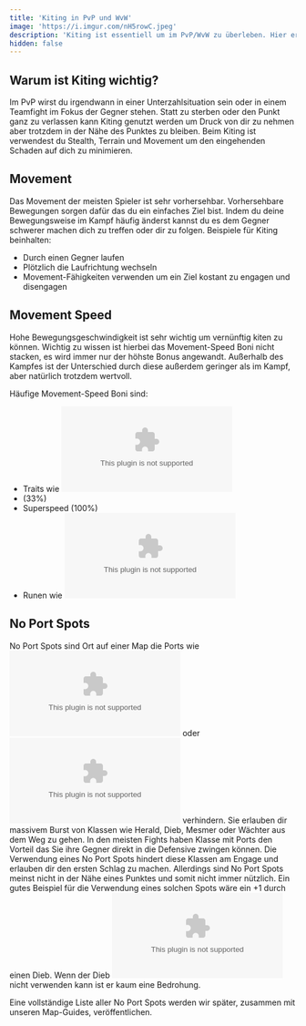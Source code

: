 ```yaml
---
title: 'Kiting in PvP und WvW'
image: 'https://i.imgur.com/nH5rowC.jpeg'
description: 'Kiting ist essentiell um im PvP/WvW zu überleben. Hier erklären wir euch alles was ihr wissen müsst.'
hidden: false
---
```


## Warum ist Kiting wichtig?

Im PvP wirst du irgendwann in einer Unterzahlsituation sein oder in einem Teamfight im Fokus der Gegner stehen. Statt zu sterben oder den Punkt ganz zu verlassen kann Kiting genutzt werden um Druck von dir zu nehmen aber trotzdem in der Nähe des Punktes zu bleiben. Beim Kiting ist verwendest du Stealth, Terrain und Movement um den eingehenden Schaden auf dich zu minimieren.

## Movement

Das Movement der meisten Spieler ist sehr vorhersehbar. Vorhersehbare Bewegungen sorgen dafür das du ein einfaches Ziel bist. Indem du deine Bewegungsweise im Kampf häufig änderst kannst du es dem Gegner schwerer machen dich zu treffen oder dir zu folgen. Beispiele für Kiting beinhalten:

- Durch einen Gegner laufen
- Plötzlich die Laufrichtung wechseln
- Movement-Fähigkeiten verwenden um ein Ziel kostant zu engagen und disengagen

## Movement Speed

Hohe Bewegungsgeschwindigkeit ist sehr wichtig um vernünftig kiten zu können. Wichtig zu wissen ist hierbei das Movement-Speed Boni nicht stacken, es wird immer nur der höhste Bonus angewandt. Außerhalb des Kampfes ist der Unterschied durch diese außerdem geringer als im Kampf, aber natürlich trotzdem wertvoll.

Häufige Movement-Speed Boni sind:
- Traits wie <embed type="traits" id="1413" size="16">
- <boon name="swiftness"/> (33%)
- Superspeed (100%)
- Runen wie <embed type="items" id="79983" size="16">

## No Port Spots

No Port Spots sind Ort auf einer Map die Ports wie <embed type="skills" id="13014" size="16"> oder <embed type="skills" id="28231" size="16"> verhindern. Sie erlauben dir massivem Burst von Klassen wie Herald, Dieb, Mesmer oder Wächter aus dem Weg zu gehen. In den meisten Fights haben Klasse mit Ports den Vorteil das Sie ihre Gegner direkt in die Defensive zwingen können. Die Verwendung eines No Port Spots hindert diese Klassen am Engage und erlauben dir den ersten Schlag zu machen. Allerdings sind No Port Spots meinst nicht in der Nähe eines Punktes und somit nicht immer nützlich. Ein gutes Beispiel für die Verwendung eines solchen Spots wäre ein +1 durch einen Dieb. Wenn der Dieb <embed type="skills" id="13014" size="16"> nicht verwenden kann ist er kaum eine Bedrohung.  

Eine vollständige Liste aller No Port Spots werden wir später, zusammen mit unseren Map-Guides, veröffentlichen.